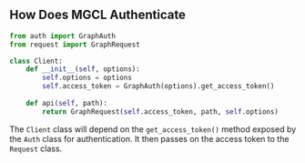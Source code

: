 ## How Does MGCL Authenticate

```python
from auth import GraphAuth
from request import GraphRequest

class Client:        
    def __init__(self, options):
        self.options = options
        self.access_token = GraphAuth(options).get_access_token()
    
    def api(self, path):
        return GraphRequest(self.access_token, path, self.options)
```

The `Client` class will depend on the `get_access_token()` method exposed by the `Auth` class for authentication.
It then passes on the access token to the `Request` class. 



